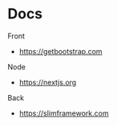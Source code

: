 # Docs

Front
- https://getbootstrap.com

Node
- https://nextjs.org

Back
- https://slimframework.com
